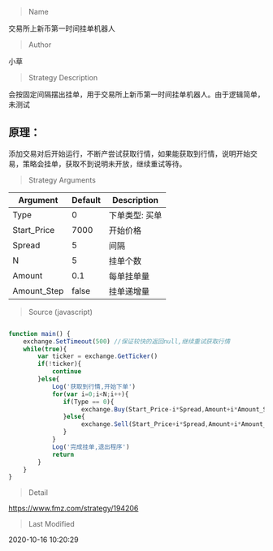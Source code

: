 
> Name

交易所上新币第一时间挂单机器人

> Author

小草

> Strategy Description

会按固定间隔摆出挂单，用于交易所上新币第一时间挂单机器人。由于逻辑简单，未测试

## 原理：

添加交易对后开始运行，不断产尝试获取行情，如果能获取到行情，说明开始交易，策略会挂单，获取不到说明未开放，继续重试等待。

> Strategy Arguments



|Argument|Default|Description|
|----|----|----|
|Type|0|下单类型: 买单|卖单|
|Start_Price|7000|开始价格|
|Spread|5|间隔|
|N|5|挂单个数|
|Amount|0.1|每单挂单量|
|Amount_Step|false|挂单递增量|


> Source (javascript)

``` javascript

function main() {
    exchange.SetTimeout(500) //保证较快的返回null,继续重试获取行情
    while(true){
        var ticker = exchange.GetTicker()
        if(!ticker){
            continue
        }else{
            Log('获取到行情,开始下单')
            for(var i=0;i<N;i++){
               if(Type == 0){
                    exchange.Buy(Start_Price-i*Spread,Amount+i*Amount_Step)
               }else{
                    exchange.Sell(Start_Price+i*Spread,Amount+i*Amount_Step)
               }
            }
            Log('完成挂单,退出程序')
            return
        }
    }
}

```

> Detail

https://www.fmz.com/strategy/194206

> Last Modified

2020-10-16 10:20:29

